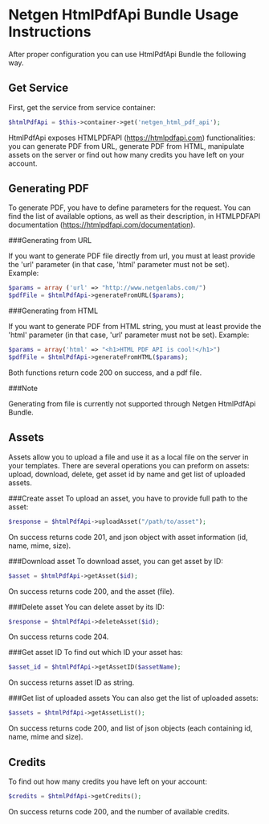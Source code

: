 Netgen HtmlPdfApi Bundle Usage Instructions
===========================================

After proper configuration you can use HtmlPdfApi Bundle the following way.

Get Service
-----------

First, get the service from service container:

```php
$htmlPdfApi = $this->container->get('netgen_html_pdf_api');
```
HtmlPdfApi exposes HTMLPDFAPI (https://htmlpdfapi.com) functionalities: you can generate PDF from URL, generate PDF from HTML, manipulate assets on the server or find out how many credits you have left on your account.

Generating PDF
--------------

To generate PDF, you have to define parameters for the request. You can find the list of available options, as well as their description, in HTMLPDFAPI documentation  (https://htmlpdfapi.com/documentation).

###Generating from URL

If you want to generate PDF file directly from url, you must at least provide the 'url' parameter (in that case, 'html' parameter must not be set).
Example:
```php
$params = array ('url' => "http://www.netgenlabs.com/")
$pdfFile = $htmlPdfApi->generateFromURL($params);
```

###Generating from HTML

If you want to generate PDF from HTML string, you must at least provide the 'html' parameter (in that case, 'url' parameter must not be set).
Example:
```php
$params = array('html' => "<h1>HTML PDF API is cool!</h1>")
$pdfFile = $htmlPdfApi->generateFromHTML($params);
```

Both functions return code 200 on success, and a pdf file.

###Note

Generating from file is currently not supported through Netgen HtmlPdfApi Bundle.

Assets
------

Assets allow you to upload a file and use it as a local file on the server in your templates.
There are several operations you can preform on assets: upload, download, delete, get asset id by name and get list of uploaded assets.

###Create asset
To upload an asset, you have to provide full path to the asset:
```php
$response = $htmlPdfApi->uploadAsset("/path/to/asset");
```

On success returns code 201, and json object with asset information (id, name, mime, size).


###Download asset
To download asset, you can get asset by ID:
```php
$asset = $htmlPdfApi->getAsset($id);
```

On success returns code 200, and the asset (file).

###Delete asset
You can delete asset by its ID:
```php
$response = $htmlPdfApi->deleteAsset($id);
```

On success returns code 204.

###Get asset ID
To find out which ID your asset has:
```php
$asset_id = $htmlPdfApi->getAssetID($assetName);
```

On success returns asset ID as string.

###Get list of uploaded assets
You can also get the list of uploaded assets:
```php
$assets = $htmlPdfApi->getAssetList();
```

On success returns code 200, and list of json objects (each containing id, name, mime and size).

Credits
-------
To find out how many credits you have left on your account:
```php
$credits = $htmlPdfApi->getCredits();
```

On success returns code 200, and the number of available credits.